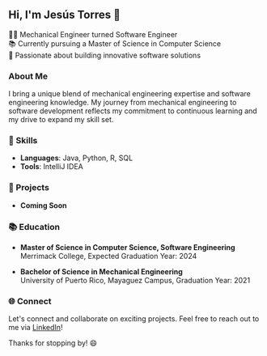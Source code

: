 ## Hi, I'm Jesús Torres 👋

👨‍💻 Mechanical Engineer turned Software Engineer  
📚 Currently pursuing a Master of Science in Computer Science   
🔧 Passionate about building innovative software solutions  

### About Me

I bring a unique blend of mechanical engineering expertise and software engineering knowledge. My journey from mechanical engineering to software development reflects my commitment to continuous learning and my drive to expand my skill set.

### 🔧 Skills

- **Languages**: Java, Python, R, SQL
- **Tools**: IntelliJ IDEA

### 🌟 Projects

- **Coming Soon**  

### 📚 Education

- **Master of Science in Computer Science, Software Engineering**  
  Merrimack College, Expected Graduation Year: 2024

- **Bachelor of Science in Mechanical Engineering**  
  University of Puerto Rico, Mayaguez Campus, Graduation Year: 2021

### 🌐 Connect

Let's connect and collaborate on exciting projects. Feel free to reach out to me via [LinkedIn](https://www.linkedin.com/in/jesus-torres-garcia)!

Thanks for stopping by! 😄
